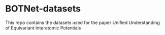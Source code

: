 # BOTNet-datasets

This repo contains the datasets used for the paper Unified Understanding of Equivariant Interatomic Potentials
